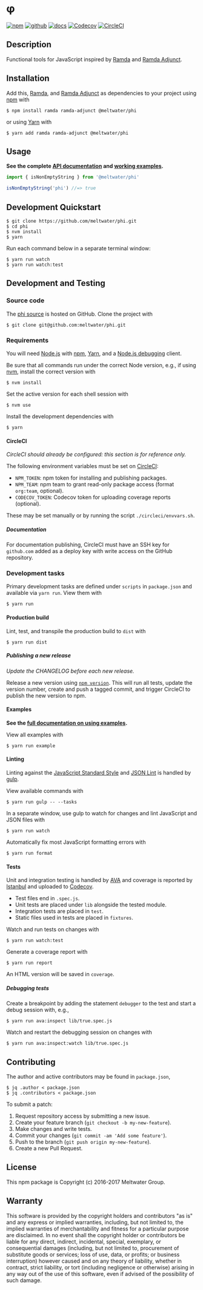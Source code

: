 # φ

[![npm](https://img.shields.io/badge/npm-%40meltwater%2Fphi-blue.svg)](https://www.npmjs.com/package/@meltwater/phi)
[![github](https://img.shields.io/badge/github-repo-blue.svg)](https://github.com/meltwater/phi)
[![docs](https://img.shields.io/badge/docs-master-green.svg)](https://phi.meltwaterlabs.com)
[![Codecov](https://img.shields.io/codecov/c/token/wAO5u1ZoHJ/github/meltwater/phi.svg)](https://codecov.io/gh/meltwater/phi)
[![CircleCI](https://circleci.com/gh/meltwater/phi.svg?style=shield&circle-token=ff44b41e4bcb9fce3a687f1a33b316390bb9cd0a)](https://circleci.com/gh/meltwater/phi)

## Description

Functional tools for JavaScript inspired by [Ramda] and [Ramda Adjunct].

## Installation

Add this, [Ramda], and [Ramda Adjunct]
as dependencies to your project using [npm] with

```
$ npm install ramda ramda-adjunct @meltwater/phi
```

or using [Yarn] with

```
$ yarn add ramda ramda-adjunct @meltwater/phi
```

[Ramda]: http://ramdajs.com/
[Ramda Adjunct]: https://char0n.github.io/ramda-adjunct
[npm]: https://www.npmjs.com/
[Yarn]: https://yarnpkg.com/

## Usage

**See the complete [API documentation] and [working examples](./examples).**

```js
import { isNonEmptyString } from '@meltwater/phi'

isNonEmptyString('phi') //=> true
```

[API documentation]: https://phi.meltwaterlabs.com

## Development Quickstart

```
$ git clone https://github.com/meltwater/phi.git
$ cd phi
$ nvm install
$ yarn
```

Run each command below in a separate terminal window:

```
$ yarn run watch
$ yarn run watch:test
```

## Development and Testing

### Source code

The [phi source] is hosted on GitHub.
Clone the project with

```
$ git clone git@github.com:meltwater/phi.git
```

[phi source]: https://github.com/meltwater/phi

### Requirements

You will need [Node.js] with [npm], [Yarn],
and a [Node.js debugging] client.

Be sure that all commands run under the correct Node version, e.g.,
if using [nvm], install the correct version with

```
$ nvm install
```

Set the active version for each shell session with

```
$ nvm use
```

Install the development dependencies with

```
$ yarn
```

[Node.js]: https://nodejs.org/
[Node.js debugging]: https://nodejs.org/en/docs/guides/debugging-getting-started/
[npm]: https://www.npmjs.com/
[nvm]: https://github.com/creationix/nvm

#### CircleCI

_CircleCI should already be configured: this section is for reference only._

The following environment variables must be set on [CircleCI]:

- `NPM_TOKEN`: npm token for installing and publishing packages.
- `NPM_TEAM`: npm team to grant read-only package access
  (format `org:team`, optional).
- `CODECOV_TOKEN`: Codecov token for uploading coverage reports (optional).

These may be set manually or by running the script `./circleci/envvars.sh`.

##### Documentation

For documentation publishing, CircleCI must have an SSH key for `github.com`
added as a deploy key with write access on the GitHub repository.

[CircleCI]: https://circleci.com/

### Development tasks

Primary development tasks are defined under `scripts` in `package.json`
and available via `yarn run`.
View them with

```
$ yarn run
```

#### Production build

Lint, test, and transpile the production build to `dist` with

```
$ yarn run dist
```

##### Publishing a new release

_Update the CHANGELOG before each new release._

Release a new version using [`npm version`][npm version].
This will run all tests, update the version number,
create and push a tagged commit,
and trigger CircleCI to publish the new version to npm.

[npm version]: https://docs.npmjs.com/cli/version

#### Examples

**See the [full documentation on using examples](./examples).**

View all examples with

```
$ yarn run example
```

#### Linting

Linting against the [JavaScript Standard Style] and [JSON Lint]
is handled by [gulp].

View available commands with

```
$ yarn run gulp -- --tasks
```

In a separate window, use gulp to watch for changes
and lint JavaScript and JSON files with

```
$ yarn run watch
```

Automatically fix most JavaScript formatting errors with

```
$ yarn run format
```

[gulp]: http://gulpjs.com/
[JavaScript Standard Style]: http://standardjs.com/
[JSON Lint]: https://github.com/zaach/jsonlint

#### Tests

Unit and integration testing is handled by [AVA]
and coverage is reported by [Istanbul] and uploaded to [Codecov].

- Test files end in `.spec.js`.
- Unit tests are placed under `lib` alongside the tested module.
- Integration tests are placed in `test`.
- Static files used in tests are placed in `fixtures`.

Watch and run tests on changes with

```
$ yarn run watch:test
```

Generate a coverage report with

```
$ yarn run report
```

An HTML version will be saved in `coverage`.

##### Debugging tests

Create a breakpoint by adding the statement `debugger` to the test
and start a debug session with, e.g.,

```
$ yarn run ava:inspect lib/true.spec.js
```

Watch and restart the debugging session on changes with

```
$ yarn run ava:inspect:watch lib/true.spec.js
```

[AVA]: https://github.com/avajs/ava
[Codecov]: https://codecov.io/
[Istanbul]: https://istanbul.js.org/

## Contributing

The author and active contributors may be found in `package.json`,

```
$ jq .author < package.json
$ jq .contributors < package.json
```

To submit a patch:

1. Request repository access by submitting a new issue.
2. Create your feature branch (`git checkout -b my-new-feature`).
3. Make changes and write tests.
4. Commit your changes (`git commit -am 'Add some feature'`).
5. Push to the branch (`git push origin my-new-feature`).
6. Create a new Pull Request.

## License

This npm package is Copyright (c) 2016-2017 Meltwater Group.

## Warranty

This software is provided by the copyright holders and contributors "as is" and
any express or implied warranties, including, but not limited to, the implied
warranties of merchantability and fitness for a particular purpose are
disclaimed. In no event shall the copyright holder or contributors be liable for
any direct, indirect, incidental, special, exemplary, or consequential damages
(including, but not limited to, procurement of substitute goods or services;
loss of use, data, or profits; or business interruption) however caused and on
any theory of liability, whether in contract, strict liability, or tort
(including negligence or otherwise) arising in any way out of the use of this
software, even if advised of the possibility of such damage.

